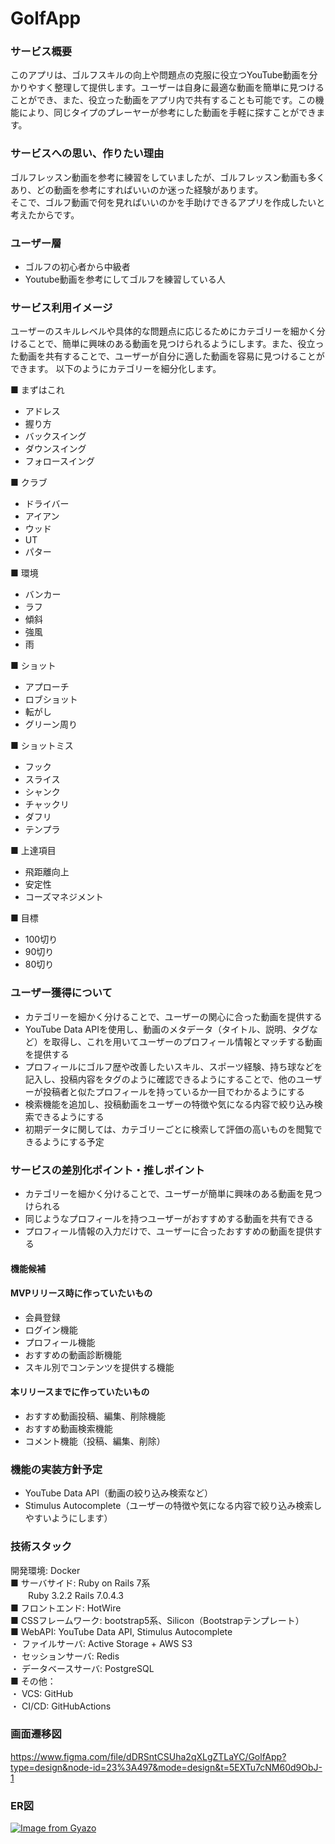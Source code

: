 # GolfApp

### サービス概要
このアプリは、ゴルフスキルの向上や問題点の克服に役立つYouTube動画を分かりやすく整理して提供します。ユーザーは自身に最適な動画を簡単に見つけることができ、また、役立った動画をアプリ内で共有することも可能です。この機能により、同じタイプのプレーヤーが参考にした動画を手軽に探すことができます。

### サービスへの思い、作りたい理由
ゴルフレッスン動画を参考に練習をしていましたが、ゴルフレッスン動画も多くあり、どの動画を参考にすればいいのか迷った経験があります。  
そこで、ゴルフ動画で何を見ればいいのかを手助けできるアプリを作成したいと考えたからです。

### ユーザー層
- ゴルフの初心者から中級者
- Youtube動画を参考にしてゴルフを練習している人   

### サービス利用イメージ
ユーザーのスキルレベルや具体的な問題点に応じるためにカテゴリーを細かく分けることで、簡単に興味のある動画を見つけられるようにします。また、役立った動画を共有することで、ユーザーが自分に適した動画を容易に見つけることができます。
以下のようにカテゴリーを細分化します。  

■ まずはこれ
- アドレス
- 握り方
- バックスイング
- ダウンスイング
- フォロースイング

■ クラブ
- ドライバー
- アイアン
- ウッド
- UT
- パター

■ 環境
- バンカー
- ラフ
- 傾斜
- 強風
- 雨

■ ショット
- アプローチ
- ロブショット
- 転がし
- グリーン周り

■ ショットミス
- フック
- スライス
- シャンク
- チャックリ
- ダフリ
- テンプラ

■ 上達項目
- 飛距離向上
- 安定性
- コーズマネジメント

■ 目標
- 100切り
- 90切り
- 80切り

### ユーザー獲得について
- カテゴリーを細かく分けることで、ユーザーの関心に合った動画を提供する
- YouTube Data APIを使用し、動画のメタデータ（タイトル、説明、タグなど）を取得し、これを用いてユーザーのプロフィール情報とマッチする動画を提供する
- プロフィールにゴルフ歴や改善したいスキル、スポーツ経験、持ち球などを記入し、投稿内容をタグのように確認できるようにすることで、他のユーザーが投稿者と似たプロフィールを持っているか一目でわかるようにする
- 検索機能を追加し、投稿動画をユーザーの特徴や気になる内容で絞り込み検索できるようにする
- 初期データに関しては、カテゴリーごとに検索して評価の高いものを閲覧できるようにする予定

### サービスの差別化ポイント・推しポイント
- カテゴリーを細かく分けることで、ユーザーが簡単に興味のある動画を見つけられる
- 同じようなプロフィールを持つユーザーがおすすめする動画を共有できる
- プロフィール情報の入力だけで、ユーザーに合ったおすすめの動画を提供する

#### 機能候補
#### MVPリリース時に作っていたいもの
- 会員登録
- ログイン機能
- プロフィール機能
- おすすめの動画診断機能
- スキル別でコンテンツを提供する機能

#### 本リリースまでに作っていたいもの
- おすすめ動画投稿、編集、削除機能
- おすすめ動画検索機能
- コメント機能（投稿、編集、削除）

### 機能の実装方針予定
- YouTube Data API（動画の絞り込み検索など）
- Stimulus Autocomplete（ユーザーの特徴や気になる内容で絞り込み検索しやすいようにします）

### 技術スタック
 開発環境: Docker  
■ サーバサイド: Ruby on Rails 7系  
　　Ruby 3.2.2 Rails 7.0.4.3  
■ フロントエンド: HotWire  
■ CSSフレームワーク: bootstrap5系、Silicon（Bootstrapテンプレート）  
■ WebAPI: YouTube Data API, Stimulus Autocomplete  
・ ファイルサーバ:  Active Storage + AWS S3  
・ セッションサーバ: Redis  
・ データベースサーバ: PostgreSQL  
■ その他：  
・ VCS: GitHub  
・ CI/CD: GitHubActions  

### 画面遷移図
https://www.figma.com/file/dDRSntCSUha2qXLgZTLaYC/GolfApp?type=design&node-id=23%3A497&mode=design&t=5EXTu7cNM60d9ObJ-1

### ER図
[![Image from Gyazo](https://i.gyazo.com/bd30eed0ad3da48d41247832dd3a64c7.png)](https://gyazo.com/bd30eed0ad3da48d41247832dd3a64c7)